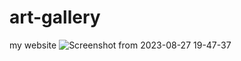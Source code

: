 # art-gallery
my website
![Screenshot from 2023-08-27 19-47-37](https://github.com/unregistered-hypercam2/art-gallery/assets/130287671/0c90411b-3c78-4371-879a-51900d79c746)
